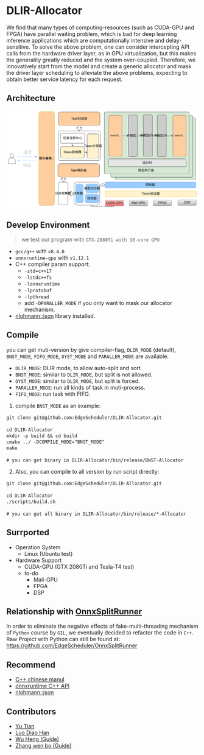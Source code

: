 # DLIR-Allocator

We find that many types of computing-resources (such as CUDA-GPU and FPGA) have parallel waiting problem, which is bad for deep learning inference applications which are computationally intensive and delay-sensitive. To solve the above problem, one can consider intercepting API calls from the hardware driver layer, as in GPU virtualization, but this makes the generality greatly reduced and the system over-coupled. Therefore, we innovatively start from the model and create a generic allocator and mask the driver layer scheduling to alleviate the above problems, expecting to obtain better service latency for each request.

## Architecture

![architecture](doc/resource/images/allocate-architecture.svg)

## Develop Environment

> we test our program with `GTX-2080Ti with 10-core GPU`
* `gcc/g++` with `v8.4.0`
* `onnxruntime-gpu` with `v1.12.1`
* C++ compiler param support:
  * `-std=c++17`
  * `-lstdc++fs`
  * `-lonnxruntime`
  * `-lprotobuf`
  * `-lpthread`
  * add `-DPARALLER_MODE` if you only want to mask our allocator mechanism.
* [nlohmann::json](https://github.com/nlohmann/json) library installed.

## Compile

you can get muti-version by give compiler-flag, `DLIR_MODE` (default), `BNST_MODE`, `FIFO_MODE`, `OYST_MODE` and `PARALLER_MODE` are available.

* `DLIR_MODE`: DLIR mode, to allow auto-split and sort
* `BNST_MODE`: similar to `DLIR_MODE`, but split is not allowed.
* `OYST_MODE`: similar to `DLIR_MODE`, but split is forced.
* `PARALLER_MODE`: run all kinds of task in muti-process.
* `FIFO_MODE`: run task with FIFO.

1. compile `BNST_MODE` as an example:

  ```shell
  git clone git@github.com:EdgeScheduler/DLIR-Allocator.git

  cd DLIR-Allocator
  mkdir -p build && cd build
  cmake ../ -DCOMPILE_MODE="BNST_MODE"
  make

  # you can get binary in DLIR-Allocator/bin/release/BNST-Allocator
  ```

2. Also, you can compile to all version by run script directly:

  ```shell
  git clone git@github.com:EdgeScheduler/DLIR-Allocator.git

  cd DLIR-Allocator
  ./scripts/build.sh

  # you can get all binary in DLIR-Allocator/bin/release/*-Allocator
  ```

## Surrported

* Operation System
  * Linux (Ubuntu test)
* Hardware Support
  * CUDA-GPU (GTX 2080Ti and Tesla-T4 test)
  * to-do
    * Mali-GPU
    * FPGA
    * DSP

## Relationship with [OnnxSplitRunner](https://github.com/EdgeScheduler/OnnxSplitRunner)

In order to eliminate the negative effects of fake-multi-threading mechanism of `Python` course by `GIL`, we eventually decided to refactor the code in `C++`. Raw Project with Python can still be found at: https://github.com/EdgeScheduler/OnnxSplitRunner

## Recommend
* [C++ chinese manul](https://www.apiref.com/cpp-zh/cpp/filesystem/path.html)
* [onnxruntime C++ API](https://onnxruntime.ai/docs/api/c/namespace_ort.html#details)
* [nlohmann::json](https://github.com/nlohmann/json)

## Contributors

* [Yu Tian](http://oneflyingfish.github.io)
* [Luo Diao Han](https://github.com/Arantir1028)
* [Wu Heng (Guide)](https://people.ucas.ac.cn/~wuheng)
* [Zhang wen bo (Guide)](https://people.ucas.ac.cn/~zhangwenbo)
